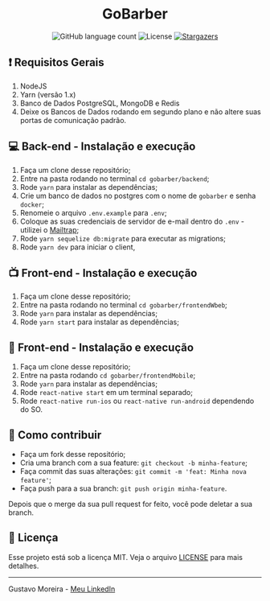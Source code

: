 <h1 align="center">
  GoBarber
</h1>  
  
<p align="center">
  <img alt="GitHub language count" src="https://img.shields.io/github/languages/count/rocketseat/bootcamp-gostack-09?color=%2304D361">

  <img alt="License" src="https://img.shields.io/badge/license-MIT-%2304D361">

  <a href="https://github.com/MGustav0/gobarber/stargazers">
    <img alt="Stargazers" src="https://img.shields.io/github/stars/MGustav0/gobarber?style=social">
  </a>
</p>

## :exclamation: Requisitos Gerais

1. NodeJS
2. Yarn (versão 1.x)
3. Banco de Dados PostgreSQL, MongoDB e Redis
4. Deixe os Bancos de Dados rodando em segundo plano e não altere suas portas de comunicação padrão.

## :computer: Back-end - Instalação e execução

1. Faça um clone desse repositório;
2. Entre na pasta rodando no terminal `cd gobarber/backend`;
3. Rode `yarn` para instalar as dependências;
4. Crie um banco de dados no postgres com o nome de `gobarber` e senha `docker`;
5. Renomeie o arquivo `.env.example` para `.env`;
6. Coloque as suas credenciais de servidor de e-mail dentro do `.env` - utilizei o [Mailtrap](https://mailtrap.io/);
7. Rode `yarn sequelize db:migrate` para executar as migrations;
8. Rode `yarn dev` para iniciar o client,

## :tv: Front-end - Instalação e execução

1. Faça um clone desse repositório;
2. Entre na pasta rodando no terminal `cd gobarber/frontendWbeb`;
3. Rode `yarn` para instalar as dependências;
4. Rode `yarn start` para instalar as dependências;

## :iphone: Front-end - Instalação e execução

1. Faça um clone desse repositório;
2. Entre na pasta rodando `cd gobarber/frontendMobile`;
3. Rode `yarn` para instalar as dependências;
4. Rode `react-native start` em um terminal separado;
5. Rode `react-native run-ios` ou `react-native run-android` dependendo do SO.

## 🤔 Como contribuir

- Faça um fork desse repositório;
- Cria uma branch com a sua feature: `git checkout -b minha-feature`;
- Faça commit das suas alterações: `git commit -m 'feat: Minha nova feature'`;
- Faça push para a sua branch: `git push origin minha-feature`.

Depois que o merge da sua pull request for feito, você pode deletar a sua branch.

## :memo: Licença

Esse projeto está sob a licença MIT. Veja o arquivo [LICENSE](LICENSE.md) para mais detalhes.

---

Gustavo Moreira - [Meu LinkedIn](https://www.linkedin.com/in/gustav0/)
